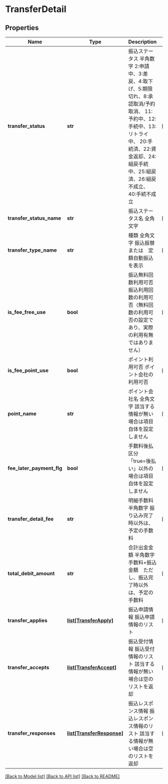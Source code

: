 # TransferDetail

## Properties
Name | Type | Description | Notes
------------ | ------------- | ------------- | -------------
**transfer_status** | **str** | 振込ステータス 半角数字 2:申請中、3:差戻、4:取下げ、5:期限切れ、8:承認取消/予約取消、 11:予約中、12:手続中、13:リトライ中、 20:手続済、22:資金返却、24:組戻手続中、25:組戻済、26:組戻不成立、 40:手続不成立  | [optional] 
**transfer_status_name** | **str** | 振込ステータス名 全角文字  | [optional] 
**transfer_type_name** | **str** | 種類 全角文字 振込振替　または　定額自動振込　を表示  | [optional] 
**is_fee_free_use** | **bool** | 振込無料回数利用可否 振込利用回数の利用可否（無料回数の利用可否の設定であり、実際の利用有無ではありません）  | [optional] 
**is_fee_point_use** | **bool** | ポイント利用可否 ポイント会社の利用可否  | [optional] 
**point_name** | **str** | ポイント会社名 全角文字 該当する情報が無い場合は項目自体を設定しません  | [optional] 
**fee_later_payment_flg** | **bool** | 手数料後払区分 「true&#x3D;後払い」以外の場合は項目自体を設定しません  | [optional] 
**transfer_detail_fee** | **str** | 明細手数料 半角数字 振り込み完了時以外は、予定の手数料  | [optional] 
**total_debit_amount** | **str** | 合計出金金額 半角数字 手数料+振込金額　ただし、振込完了時以外は、予定の手数料  | [optional] 
**transfer_applies** | [**list[TransferApply]**](TransferApply.md) | 振込申請情報 振込申請情報のリスト  | [optional] 
**transfer_accepts** | [**list[TransferAccept]**](TransferAccept.md) | 振込受付情報 振込受付情報のリスト 該当する情報が無い場合は空のリストを返却  | [optional] 
**transfer_responses** | [**list[TransferResponse]**](TransferResponse.md) | 振込レスポンス情報 振込レスポンス情報のリスト 該当する情報が無い場合は空のリストを返却  | [optional] 

[[Back to Model list]](../README.md#documentation-for-models) [[Back to API list]](../README.md#documentation-for-api-endpoints) [[Back to README]](../README.md)


